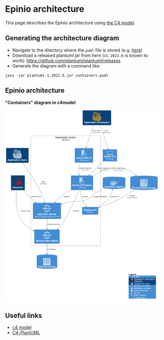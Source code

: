 # Epinio architecture

This page describes the Epinio architecture using [the C4 model](https://c4model.com/).

## Generating the architecture diagram

- Navigate to the directory where the `puml` file is stored (e.g. [here](https://github.com/epinio/epinio/blob/main/docs/explanations/architecture/containers.puml))
- Download a released plantuml jar from here (`v1.2022.6` is known to work): https://github.com/plantuml/plantuml/releases
- Generate the diagram with a command like:

```
java -jar plantuml-1.2022.6.jar containers.puml
```

## Epinio architecture

__"Containers" diagram in c4model__

![architectural_diagram](./architecture/containers.png)

## Useful links

- [c4 model](https://c4model.com/)
- [C4-PlantUML](https://github.com/plantuml-stdlib/C4-PlantUML)
